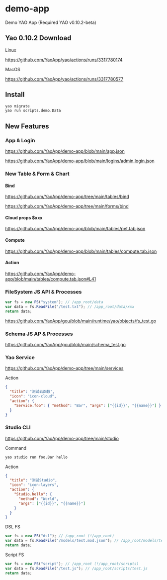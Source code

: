 # demo-app

Demo YAO App (Required YAO v0.10.2-beta)

## Yao 0.10.2 Download

Linux

https://github.com/YaoApp/yao/actions/runs/3317780174

MacOS

https://github.com/YaoApp/yao/actions/runs/3317780577

## Install

```bash
yao migrate
yao run scripts.demo.Data
```

## New Features

### App & Login

https://github.com/YaoApp/demo-app/blob/main/app.json

https://github.com/YaoApp/demo-app/blob/main/logins/admin.login.json

### New Table & Form & Chart

#### Bind

https://github.com/YaoApp/demo-app/tree/main/tables/bind

https://github.com/YaoApp/demo-app/tree/main/forms/bind

#### Cloud props $xxx

https://github.com/YaoApp/demo-app/blob/main/tables/pet.tab.json

#### Compute

https://github.com/YaoApp/demo-app/blob/main/tables/compute.tab.json

#### Action

https://github.com/YaoApp/demo-app/blob/main/tables/compute.tab.json#L41

### FileSystem JS API & Processes

```javascript
var fs = new FS("system"); // /app_root/data
var data = fs.ReadFile("/test.txt"); // /app_root/data/xxx
return data;
```

https://github.com/YaoApp/gou/blob/main/runtime/yao/objects/fs_test.go

### Schema JS AP & Processes

https://github.com/YaoApp/gou/blob/main/schema_test.go

### Yao Service

https://github.com/YaoApp/demo-app/tree/main/services

Action

```json
{
  "title": "测试云函数",
  "icon": "icon-cloud",
  "action": {
    "Service.foo": { "method": "Bar", "args": ["{{id}}", "{{name}}"] }
  }
}
```

### Studio CLI

https://github.com/YaoApp/demo-app/tree/main/studio

Command

```bash
yao studio run foo.Bar hello
```

Action

```json
{
  "title": "测试Studio",
  "icon": "icon-layers",
  "action": {
    "Studio.hello": {
      "method": "World",
      "args": ["{{id}}", "{{name}}"]
    }
  }
}
```

DSL FS

```javascript
var fs = new FS("dsl"); // /app_root (!/app_root)
var data = fs.ReadFile("/models/test.mod.json"); // /app_root/models/test.mod.json
return data;
```

Script FS

```javascript
var fs = new FS("script"); // /app_root (!/app_root/scripts)
var data = fs.ReadFile("/test.js"); // /app_root/scripts/test.js
return data;
```
